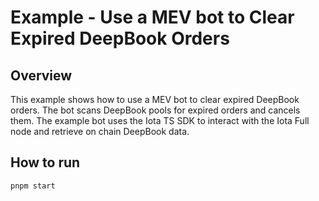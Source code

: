 # Example - Use a MEV bot to Clear Expired DeepBook Orders

## Overview

This example shows how to use a MEV bot to clear expired DeepBook orders. The bot scans DeepBook pools for expired orders and cancels them. The example bot uses the Iota TS SDK to interact with the Iota Full node and retrieve on chain DeepBook data.

## How to run
```bash
pnpm start
```
